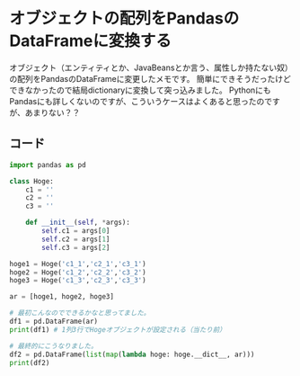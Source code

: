 # オブジェクトの配列をPandasのDataFrameに変換する
オブジェクト（エンティティとか、JavaBeansとか言う、属性しか持たない奴）の配列をPandasのDataFrameに変更したメモです。
簡単にできそうだったけどできなかったので結局dictionaryに変換して突っ込みました。
PythonにもPandasにも詳しくないのですが、こういうケースはよくあると思ったのですが、あまりない？？

## コード

```python
import pandas as pd

class Hoge:
    c1 = ''
    c2 = ''
    c3 = ''

    def __init__(self, *args):
        self.c1 = args[0]
        self.c2 = args[1]
        self.c3 = args[2]

hoge1 = Hoge('c1_1','c2_1','c3_1')
hoge2 = Hoge('c1_2','c2_2','c3_2')
hoge3 = Hoge('c1_3','c2_3','c3_3')

ar = [hoge1, hoge2, hoge3]

# 最初こんなのでできるかなと思ってました。
df1 = pd.DataFrame(ar)
print(df1) # 1列3行でHogeオブジェクトが設定される（当たり前）

# 最終的にこうなりました。
df2 = pd.DataFrame(list(map(lambda hoge: hoge.__dict__, ar)))
print(df2)
```
